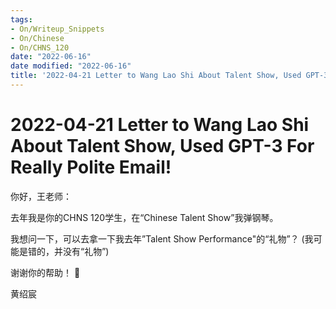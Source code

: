 ```yaml
---
tags:
- On/Writeup_Snippets
- On/Chinese
- On/CHNS_120
date: "2022-06-16"
date modified: "2022-06-16"
title: '2022-04-21 Letter to Wang Lao Shi About Talent Show, Used GPT-3 For Really Polite Email!'
---
```


# 2022-04-21 Letter to Wang Lao Shi About Talent Show, Used GPT-3 For Really Polite Email!
你好，王老师：

去年我是你的CHNS 120学生，在“Chinese Talent Show”我弹钢琴。

我想问一下，可以去拿一下我去年”Talent Show Performance"的“礼物”？ (我可能是错的，并没有“礼物”)

谢谢你的帮助！ 🙏

黄绍宸

